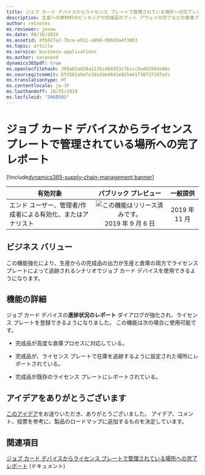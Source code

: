 ```yaml
---
title: ジョブ カード デバイスからライセンス プレートで管理されている場所への完了レポート
description: 生産への原材料のピッキングや完成品のプット アウェイの完了などの倉庫プロセスは、生産管理プロセスに密接に統合されています。 ジョブ カード デバイスは、製造現場の作業員が製造オーダーの進捗を報告するために使用する Dynamics 365 Supply Chain Management ユーザー エクスペリエンスです。 この機能強化により、ジョブ カード デバイスからライセンス プレートで追跡されている場所に、完了としてレポートできます。
author: relnotes
ms.reviewer: josaw
ms.date: 09/16/2019
ms.assetid: dfb827a2-7bca-e911-a968-000d3a4f3883
ms.topic: article
ms.service: business-applications
ms.author: sorenand
dynamics365pdf: true
ms.openlocfilehash: 309a62ad39a1135cd60353c7bccc5add289da96c
ms.sourcegitcommit: 6fd581a9afe3da3ded441e8254d1f30737187afc
ms.translationtype: HT
ms.contentlocale: ja-JP
ms.lasthandoff: 10/25/2019
ms.locfileid: "2660583"
---
```

# <a name="report-as-finished-to-a-license-plate-controlled-location-from-the-job-card-device"></a>ジョブ カード デバイスからライセンス プレートで管理されている場所への完了レポート
[!include[dynamics365-supply-chain-management banner](../includes/dynamics365-supply-chain-management.md)]

| 有効対象    |  パブリック プレビュー | 一般提供 | 
| ---------- | :----------: |:----------: |
|エンド ユーザー、管理者/作成者による有効化、またはアナリスト|![この機能はリリース済みです。](/dynamics365-release-plan/media/green-checkmark.png "この機能はリリース済みです。") 2019 年 9 月 6 日| 2019 年 11 月|


## <a name="business-value"></a>ビジネス バリュー
<!-- bv start -->
この機能強化により、生産からの完成品の出力が生産と倉庫の両方でライセンス プレートによって追跡されるシナリオでジョブ カード デバイスを使用できるようになります。
<!-- bv end -->



## <a name="feature-details"></a>機能の詳細
<!--feature detail start -->
ジョブ カード デバイスの**進捗状況のレポート** ダイアログが強化され、ライセンス プレートを登録できるようになりました。 この機能は次の場合に使用可能です。 

- 完成品が高度な倉庫プロセスに対応している。

- 完成品が、ライセンス プレートで在庫を追跡するように設定された場所にレポートされている。

- 完成品が既存のライセンス プレートにレポートされている。

<!--feature detail end -->









## <a name="thank-you-for-your-idea"></a>アイデアをありがとうございます
[このアイデア](https://experience.dynamics.com/ideas/idea/?ideaid=be62c3ff-2c76-e911-80e7-0003ff689b0e)をお送りいただき、ありがとうございました。 アイデア、コメント、投票を参考に、製品のロードマップに追加するものを決定しています。

## <a name="see-also"></a>関連項目

[ジョブ カード デバイスからライセンス プレートで管理されている場所への完了レポート](https://docs.microsoft.com/dynamics365/unified-operations/supply-chain/production-control/report-finished-job-device) (ドキュメント)
